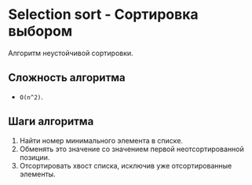 # Selection sort - Сортировка выбором

Алгоритм неустойчивой сортировки.

## Сложность алгоритма

- `O(n^2)`.

## Шаги алгоритма

1. Найти номер минимального элемента в списке.
2. Обменять это значение со значением первой неотсортированной позиции.
3. Отсортировать хвост списка, исключив уже отсортированные элементы.
